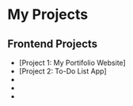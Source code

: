 # My Projects 

## Frontend Projects 
- [Project 1: My Portifolio Website]
- [Project 2: To-Do List App]
- 
-
-
